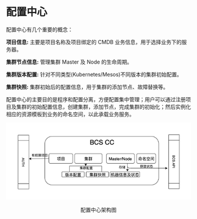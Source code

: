 # 配置中心

配置中心有几个重要的概念：

**项目信息:** 主要是项目名称及项目绑定的 CMDB 业务信息，用于选择业务下的服务器。

**集群节点信息:** 管理集群 Master 及 Node 的生命周期。

**集群版本配置:** 针对不同类型(Kubernetes/Mesos)不同版本的集群初始配置。

**集群快照:** 集群初始后的配置信息，用于集群的添加节点、故障替换等。

配置中心的主要目的是程序和配置分离，方便配置集中管理；用户可以通过注册项目及集群的初始配置信息，创建集群，添加节点，完成集群的初始化；然后实例化相应的资源模板到业务的命名空间，以此承载业务服务。

![-w200](../media/381dbbcef7dd35a02cbadff0e69f35f8.jpg)
<center>配置中心架构图</center>
